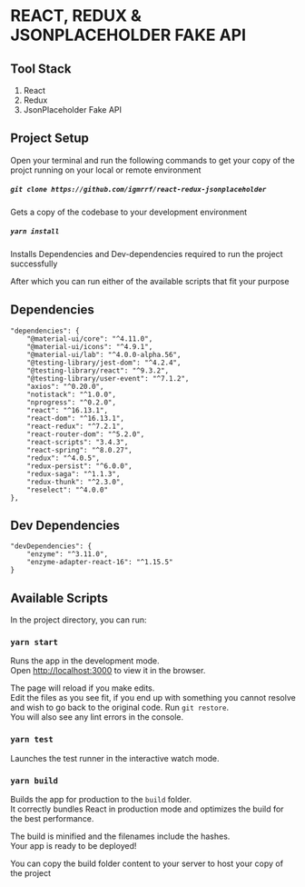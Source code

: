 # REACT, REDUX & JSONPLACEHOLDER FAKE API

## Tool Stack

1. React
2. Redux
3. JsonPlaceholder Fake API

## Project Setup

Open your terminal and run the following commands to get your copy of the projct running on your local or remote environment

##### `git clone https://github.com/igmrrf/react-redux-jsonplaceholder`

Gets a copy of the codebase to your development environment

##### `yarn install`

Installs Dependencies and Dev-dependencies required to run the project successfully

After which you can run either of the available scripts that fit your purpose

## Dependencies

    "dependencies": {
        "@material-ui/core": "^4.11.0",
        "@material-ui/icons": "^4.9.1",
        "@material-ui/lab": "^4.0.0-alpha.56",
        "@testing-library/jest-dom": "^4.2.4",
        "@testing-library/react": "^9.3.2",
        "@testing-library/user-event": "^7.1.2",
        "axios": "^0.20.0",
        "notistack": "^1.0.0",
        "nprogress": "^0.2.0",
        "react": "^16.13.1",
        "react-dom": "^16.13.1",
        "react-redux": "^7.2.1",
        "react-router-dom": "^5.2.0",
        "react-scripts": "3.4.3",
        "react-spring": "^8.0.27",
        "redux": "^4.0.5",
        "redux-persist": "^6.0.0",
        "redux-saga": "^1.1.3",
        "redux-thunk": "^2.3.0",
        "reselect": "^4.0.0"
    },

## Dev Dependencies

    "devDependencies": {
        "enzyme": "^3.11.0",
        "enzyme-adapter-react-16": "^1.15.5"
    }

## Available Scripts

In the project directory, you can run:

### `yarn start`

Runs the app in the development mode.<br />
Open [http://localhost:3000](http://localhost:3000) to view it in the browser.

The page will reload if you make edits.<br />
Edit the files as you see fit, if you end up with something you cannot resolve and wish to go back to the original code. Run
`git restore`.<br />
You will also see any lint errors in the console.

### `yarn test`

Launches the test runner in the interactive watch mode.

### `yarn build`

Builds the app for production to the `build` folder.<br />
It correctly bundles React in production mode and optimizes the build for the best performance.

The build is minified and the filenames include the hashes.<br />
Your app is ready to be deployed!

You can copy the build folder content to your server to host your copy of the project
